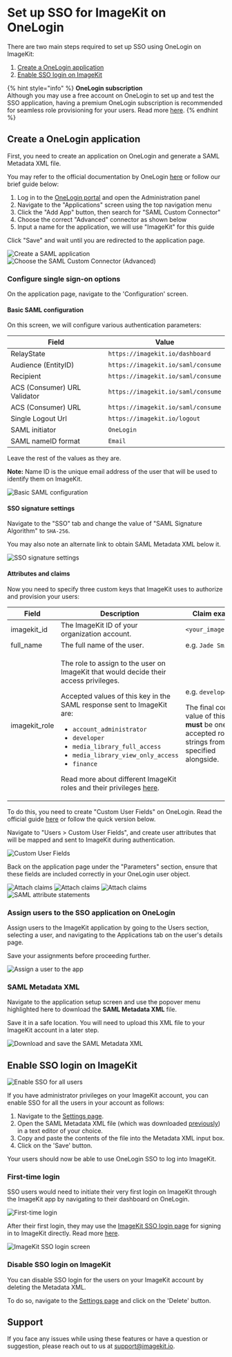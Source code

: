 # Set up SSO for ImageKit on OneLogin

There are two main steps required to set up SSO using OneLogin on ImageKit:

1. [Create a OneLogin application](#create-an-onelogin-application)
1. [Enable SSO login on ImageKit](#enable-sso-login-on-imagekit)

{% hint style="info" %}
**OneLogin subscription**\
Although you may use a free account on OneLogin to set up and test the SSO application, having a premium OneLogin subscription is recommended for seamless role provisioning for your users. Read more [here](#attributes-and-claims).
{% endhint %}


## Create a OneLogin application

First, you need to create an application on OneLogin and generate a SAML Metadata XML file.

You may refer to the official documentation by OneLogin [here](https://developers.onelogin.com/quickstart/saml) or follow our brief guide below:

1. Log in to the [OneLogin portal](https://www.onelogin.com/) and open the Administration panel
1. Navigate to the "Applications" screen using the top navigation menu
1. Click the "Add App" button, then search for "SAML Custom Connector"
1. Choose the correct "Advanced" connector as shown below
1. Input a name for the application, we will use "ImageKit" for this guide

Click "Save" and wait until you are redirected to the application page.

![Create a SAML application](<../../.gitbook/assets/sso-setup-onelogin-1.png>)
![Choose the SAML Custom Connector (Advanced)](<../../.gitbook/assets/sso-setup-onelogin-2.png>)

### Configure single sign-on options

On the application page, navigate to the 'Configuration' screen. 

#### Basic SAML configuration

On this screen, we will configure various authentication parameters:

| **Field**                     | **Value**                                      |
| ----------------------------- | ---------------------------------------------- |
| RelayState                    | `https://imagekit.io/dashboard`                |
| Audience (EntityID)           | `https://imagekit.io/saml/consume`             |
| Recipient                     | `https://imagekit.io/saml/consume`             |
| ACS (Consumer) URL Validator  | `https://imagekit.io/saml/consume`             |
| ACS (Consumer) URL            | `https://imagekit.io/saml/consume`             |
| Single Logout Url             | `https://imagekit.io/logout`                   |
| SAML initiator                | `OneLogin`                                     |
| SAML nameID format            | `Email`                                        |

Leave the rest of the values as they are.

**Note:** Name ID is the unique email address of the user that will be used to identify them on ImageKit.

![Basic SAML configuration](<../../.gitbook/assets/sso-setup-onelogin-3.png>)

#### SSO signature settings

Navigate to the "SSO" tab and change the value of "SAML Signature Algorithm" to `SHA-256`. 

You may also note an alternate link to obtain SAML Metadata XML below it.

![SSO signature settings](<../../.gitbook/assets/sso-setup-onelogin-8.png>)

#### Attributes and claims

Now you need to specify three custom keys that ImageKit uses to authorize and provision your users:

| **Field**                   | **Description**                                         | **Claim example**                                        |
| ---------------------- | --------------------------------------------------- | -------------------------------------------------------- |
| imagekit_id            | The ImageKit ID of your organization account.  | `<your_imagekit_id>`                                                                                 |
| full_name              | The full name of the user. | e.g. `Jade Smith`                                                           |
| imagekit_role          | <p>The role to assign to the user on ImageKit that would decide their access privileges.<br></p><p></p><p>Accepted values of this key in the SAML response sent to ImageKit are: </p><p></p><p><ul><li><code>account_administrator</code></li><li><code>developer</code></li><li><code>media_library_full_access</code></li><li><code>media_library_view_only_access</code></li><li><code>finance</code></li></ul></p><p></p><p>Read more about different ImageKit roles and their privileges [here](../user-access-management.md#user-roles).</p> | <p>e.g. <code>developer</code><br></p><p></p><p>The final computed value of this claim **must** be one of the accepted role strings from the list specified alongside.</p>      |

To do this, you need to create "Custom User Fields" on OneLogin. Read the official guide [here](https://developers.onelogin.com/api-docs/1/users/set-custom-attribute) or follow the quick version below.

Navigate to "Users > Custom User Fields", and create user attributes that will be mapped and sent to ImageKit during authentication. 

![Custom User Fields](<../../.gitbook/assets/sso-setup-onelogin-9.png>)

Back on the application page under the "Parameters" section, ensure that these fields are included correctly in your OneLogin user object.

![Attach claims](<../../.gitbook/assets/sso-setup-onelogin-5.png>)
![Attach claims](<../../.gitbook/assets/sso-setup-onelogin-6.png>)
![Attach claims](<../../.gitbook/assets/sso-setup-onelogin-7.png>)
![SAML attribute statements](<../../.gitbook/assets/sso-setup-onelogin-10.png>)


### Assign users to the SSO application on OneLogin

Assign users to the ImageKit application by going to the Users section, selecting a user, and navigating to the Applications tab on the user's details page.

Save your assignments before proceeding further.

![Assign a user to the app](<../../.gitbook/assets/sso-setup-onelogin-11.png>)


### SAML Metadata XML

Navigate to the application setup screen and use the popover menu highlighted here to download the **SAML Metadata XML** file. 

Save it in a safe location. You will need to upload this XML file to your ImageKit account in a later step.

![Download and save the SAML Metadata XML](<../../.gitbook/assets/sso-setup-onelogin-4.png>)


## Enable SSO login on ImageKit

![Enable SSO for all users](<../../.gitbook/assets/sso-config-screen.png>)

If you have administrator privileges on your ImageKit account, you can enable SSO for all the users in your account as follows:

1. Navigate to the [Settings page](https://imagekit.io/dashboard/settings/single-sign-on). 
1. Open the SAML Metadata XML file (which was downloaded [previously](#issuer-metadata-xml)) in a text editor of your choice. 
1. Copy and paste the contents of the file into the Metadata XML input box.
1. Click on the 'Save' button.

Your users should now be able to use OneLogin SSO to log into ImageKit.

### First-time login

SSO users would need to initiate their very first login on ImageKit through the ImageKit app by navigating to their dashboard on OneLogin.

![First-time login](<../../.gitbook/assets/sso-setup-onelogin-12.png>)

After their first login, they may use the [ImageKit SSO login page](https://imagekit.io/single-sign-on) for signing in to ImageKit directly. Read more [here](README.md#register-a-new-user-on-imagekit-using-sso).

![ImageKit SSO login screen](<../../.gitbook/assets/sso-login-screen.png>)

### Disable SSO login on ImageKit

You can disable SSO login for the users on your ImageKit account by deleting the Metadata XML. 

To do so, navigate to the [Settings page](https://imagekit.io/dashboard/settings/single-sign-on) and click on the 'Delete' button.


## Support

If you face any issues while using these features or have a question or suggestion, please reach out to us at support@imagekit.io.
